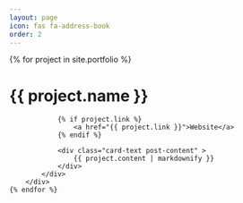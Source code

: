 ```yaml
---
layout: page
icon: fas fa-address-book
order: 2
---
```


<div id="portfolio">
    {% for project in site.portfolio %}
        <div class="card post-preview">
            <div class="card-body">
                <h1 class="card-title">{{ project.name }}</h1>

                {% if project.link %}
                    <a href="{{ project.link }}">Website</a>
                {% endif %}

                <div class="card-text post-content" >
                    {{ project.content | markdownify }}
                </div>
            </div>
        </div>
    {% endfor %}
</div>
